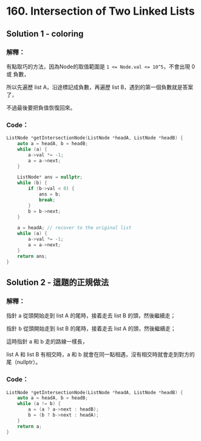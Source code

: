 # 160. Intersection of Two Linked Lists

## Solution 1 - coloring

### 解釋：

有點取巧的方法，因為Node的取值範圍是 ```1 <= Node.val <= 10^5```，不會出現 0 或 負數，

所以先遍歷 list A，沿途標記成負數，再遍歷 list B，遇到的第一個負數就是答案了，

不過最後要把負值恢復回來。

### Code：

```cpp
ListNode *getIntersectionNode(ListNode *headA, ListNode *headB) {
    auto a = headA, b = headB;
    while (a) {
        a->val *= -1;
        a = a->next;
    }

    ListNode* ans = nullptr;
    while (b) {
        if (b->val < 0) {
            ans = b;
            break;
        }
        b = b->next;
    }

    a = headA; // recover to the original list
    while (a) {
        a->val *= -1;
        a = a->next;
    }
    return ans;
}
```

## Solution 2 - 這題的正規做法

### 解釋：

指針 a 從頭開始走到 list A 的尾時，接着走去 list B 的頭，然後繼續走；

指針 b 從頭開始走到 list B 的尾時，接着走去 list A 的頭，然後繼續走；

這時指針 a 和 b 走的路線一樣長，

list A 和 list B 有相交時，a 和 b 就會在同一點相遇，沒有相交時就會走到對方的尾（nullptr）。

### Code：

```cpp
ListNode *getIntersectionNode(ListNode *headA, ListNode *headB) {
    auto a = headA, b = headB;
    while (a != b) {
        a = (a ? a->next : headB);
        b = (b ? b->next : headA);
    }
    return a;
}
```
